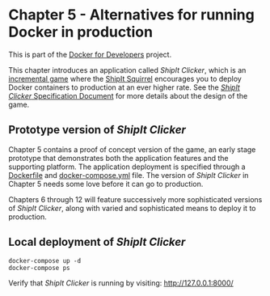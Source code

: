 # Chapter 5 - Alternatives for running Docker in production

This is part of the [Docker for Developers](https://github.com/Packt-Publishing/Docker-for-Developers) project.

This chapter introduces an application called _ShipIt Clicker_, which is an [incremental game](https://en.wikipedia.org/wiki/Incremental_game) where the [ShipIt Squirrel](https://www.quora.com/On-GitHub-what-is-the-significance-of-the-Ship-It-squirrel) encourages you to deploy Docker containers to production at an ever higher rate. See the [_ShipIt Clicker_ Specification Document](ShipIt_Clicker-spec.md) for more details about the design of the game.

## Prototype version of _ShipIt Clicker_
Chapter 5 contains a proof of concept version of the game, an early stage prototype that demonstrates both the application features and the supporting platform. The application deployment is specified through a [Dockerfile](Dockerfile) and [docker-compose.yml](docker-compose.yml) file. The version of _ShipIt Clicker_ in Chapter 5 needs some love before it can go to production.

Chapters 6 through 12 will feature successively more sophisticated versions of _ShipIt Clicker_, along with varied and sophisticated means to deploy it to production.

## Local deployment of _ShipIt Clicker_

    docker-compose up -d
    docker-compose ps

Verify that _ShipIt Clicker_ is running by visiting: http://127.0.0.1:8000/

